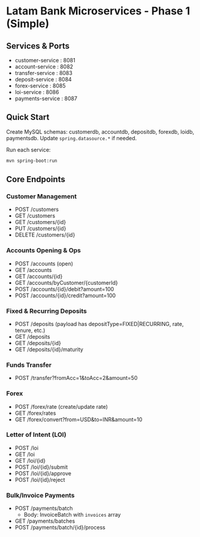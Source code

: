 # Latam Bank Microservices - Phase 1 (Simple)

## Services & Ports
- customer-service : 8081
- account-service  : 8082
- transfer-service : 8083
- deposit-service  : 8084
- forex-service    : 8085
- loi-service      : 8086
- payments-service : 8087

## Quick Start
Create MySQL schemas: customerdb, accountdb, depositdb, forexdb, loidb, paymentsdb.
Update `spring.datasource.*` if needed.

Run each service:
```bash
mvn spring-boot:run
```

## Core Endpoints

### Customer Management
- POST /customers
- GET  /customers
- GET  /customers/{id}
- PUT  /customers/{id}
- DELETE /customers/{id}

### Accounts Opening & Ops
- POST /accounts          (open)
- GET  /accounts
- GET  /accounts/{id}
- GET  /accounts/byCustomer/{customerId}
- POST /accounts/{id}/debit?amount=100
- POST /accounts/{id}/credit?amount=100

### Fixed & Recurring Deposits
- POST /deposits   (payload has depositType=FIXED|RECURRING, rate, tenure, etc.)
- GET  /deposits
- GET  /deposits/{id}
- GET  /deposits/{id}/maturity

### Funds Transfer
- POST /transfer?fromAcc=1&toAcc=2&amount=50

### Forex
- POST /forex/rate   (create/update rate)
- GET  /forex/rates
- GET  /forex/convert?from=USD&to=INR&amount=10

### Letter of Intent (LOI)
- POST /loi
- GET  /loi
- GET  /loi/{id}
- POST /loi/{id}/submit
- POST /loi/{id}/approve
- POST /loi/{id}/reject

### Bulk/Invoice Payments
- POST /payments/batch
  - Body: InvoiceBatch with `invoices` array
- GET  /payments/batches
- POST /payments/batch/{id}/process
